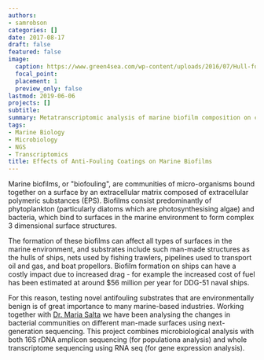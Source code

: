 ```yaml
---
authors:
- samrobson
categories: []
date: 2017-08-17
draft: false
featured: false
image:
  caption: https://www.green4sea.com/wp-content/uploads/2016/07/Hull-fouling-invasive-species.jpg
  focal_point: 
  placement: 1
  preview_only: false
lastmod: 2019-06-06
projects: []
subtitle: 
summary: Metatranscriptomic analysis of marine biofilm composition on commercially available and novel anti-fouling substrates
tags:
- Marine Biology
- Microbiology
- NGS
- Transcriptomics
title: Effects of Anti-Fouling Coatings on Marine Biofilms
---
```


Marine biofilms, or "biofouling", are communities of micro-organisms bound together on a surface by an extracellular matrix composed of extracellular polymeric substances (EPS). Biofilms consist predominantly of phytoplankton (particularly diatoms which are photosynthesising algae) and bacteria, which bind to surfaces in the marine environment to form complex 3 dimensional surface structures. 

The formation of these biofilms can affect all types of surfaces in the marine environment, and substrates include such man-made structures as the hulls of ships, nets used by fishing trawlers, pipelines used to transport oil and gas, and boat propellors. Biofilm formation on ships can have a costly impact due to increased drag - for example the increased cost of fuel has been estimated at around $56 million per year for DDG-51 naval ships. 

For this reason, testing novel antifouling substrates that are environmentally benign is of great importance to many marine-based industries. Working together with [Dr. Maria Salta](http://www.port.ac.uk/school-of-biological-sciences/staff/maria-salta.html) we have been analysing the changes in bacterial communities on different man-made surfaces using next-generation sequencing. This project combines microbiological analysis with both 16S rDNA amplicon sequencing (for populationa analysis) and whole transcriptome sequencing using RNA seq (for gene expression analysis). 